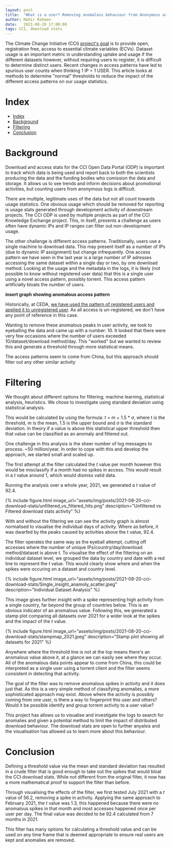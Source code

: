 ```yaml
---
layout: post
title:  "What is a user? Removing anomalous behaviour from Anonymous access logs."
author: Mahir Rahman
date:   2021-08-20 17:00:00
tags: CCI, download stats
---
```


The Climate Change Initiative (CCI) [project's goal](https://climate.esa.int/en/esa-climate/esa-cci/Objective/) is to provide open, registration free, 
access to essential climate variables (ECVs). Dataset usage is an important metric in understanding uptake and usage if the different datasets however,
without requiring users to register, it is difficult to determine distinct users. Recent changes in access patterns have led to spurious user counts when
thinking 1 IP = 1 USER. This article looks at methods to determine "normal" thresholds to reduce the impact of the different access patterns on our usage statistics.

# Index

- [Index](#index)
- [Background](#background)
- [Filtering](#filtering)
- [Conclusion](#conclusion)

# Background

Download and access stats for the CCI Open Data Portal (ODP) is important to track which data is being used and report back to 
both the scientists producing the data and the funding bodies who comission the data and storage. It allows us to see 
trends and inform decisions about promotional activities, but counting users from anonymous logs is difficult.

There are multiple, legitimate uses of the data but not all count towards usage statistics. One obvious usage which should
be removed for reporting is usage stats generated through development activity of downstream projects. The CCI ODP is used
by multiple projects as part of the CCI Knowledge Exchange project. This, in itself, presents a challenge as users often have
dynamic IPs and IP ranges can filter out non-development usage.

The other challenge is different access patterns. Traditionally, users use a single machine to download data. This may present itself as a number
of IPs (due to dynamic IP assignment) but change infrequently. One access pattern we have seen in the last year is a large number of IP adresses 
accessing the same dataset within a single day or two, by one download method. Looking at the usage and the metadata in the logs, it is likely
(not possible to know without registered user data) that this is a single user using a novel access pattern, possibly torrent. This access
pattern artificially bloats the number of users.

**insert graph showing anomalous access pattern**

Historically, at CEDA, [we have used the pattern of registered users and applied it to unregistered user](need_link_from_graham). 
As all access is un-registered, we don't have any point of reference in this case.

Wanting to remove these anomalous peaks in user activity, we took to eyeballing the data and came up with a number: 10. It looked that there 
were very few occasions where the number of users exceeded 10/dataset/download method/day. This "worked" but we wanted to review this and
generate a threshold through more statistical means.

The access patterns seem to come from China, but this approach should filter out any other similar activity

# Filtering

We thought about different options for filtering; machine learning, statistical analysis, heuristics.
We chose to investigate using standard deviation using statistical analysis.

This would be calculated by using the formula: *t* = *m* + 1.5 * $\sigma$,
where t is the threshold, m is the mean, 1.5 is the upper bound and $\sigma$ is the standard deviation. 
In theory if a value is above this statistical upper threshold then that value can be classified as an anomaly and filtered out.

One challenge in this analysis is the sheer number of log messages to process. ~50 million/year. In order to cope with this and
develop the approach, we started small and scaled up.

The first attempt at the filter calculated the *t* value per month however this would be misclassify if a month had no spikes in access. 
This would result in a *t* value around 1, which would dismiss valid data.

Running the analysis over a whole year, 2021, we generated a *t* value of 92.4.

{% include figure.html
    image_url="assets/img/posts/2021-08-20-cci-download-stats/unfiltered_vs_filtered_hits.png"
    description="Unfiltered vs Filtered download stats activity"
%}

With and without the filtering we can see the activity graph is almost normalised to visualise the individual days of activity. 
Where as before, it was dwarfed by the peaks caused by activities above the t value, 92.4.

The filter operates the same way as the eyeball attempt, cutting off accesses where the number of unique 
IPs/country/day/download method/dataset is above *t*.
To visualise the effect of the filtering on an individual dataset level, we grouped the data by country and date with a 
red line to represent the *t* value. This would clearly show where and when the spikes were occuring on a dataset and country level.

{% include figure.html
    image_url="assets/img/posts/2021-08-20-cci-download-stats/Single_insight_anamoly_scatter.jpeg"
    description="Individual Dataset Analysis"
%}

This image gives further insight with a spike representing high activity from a single country, far beyond the group of countries below. 
This is an obvious indicator of an anomalous value. 
Following this, we generated a stamp plot comparing all datasets over 2021 for a wider look at the spikes and the impact of the *t* value.

{% include figure.html
    image_url="assets/img/posts/2021-08-20-cci-download-stats/stampmap_2021.jpeg"
    description="Stamp plot showing all datasets for 2021"
%}

Anywhere where the threshold line is not at the top means there's 
an anomalous value above it, at a glance we can easily see where they occur. All of the anomalous data points appear to 
come from China, this could be interpreted as a single user using a torrent client and the filter seems consistent in 
detecting that activity.

The goal of the filter was to remove anomalous spikes in activity and it does just that. As this is a very simple 
method of classifying anomalies, a more sophisticated approach may exist. Above where the activity is possibly coming 
from one user, is there a way to fingerprint this user and others? Would it be possible identify and group torrent 
activity to a user value?

This project has allows us to visualise and investigate the logs to search for anomalies and given a potential method
to limit the impact of distributed download behaviour.
The download stats are open to further anyalsis and the visualisation has allowed us to learn more about this behaviour.

# Conclusion

Defining a threshold value via the mean and standard deviation has resulted in a crude filter that is 
good enough to take out the spikes that would bloat the CCI download stats. While not different from the original 
filter, it now has a more mathematical proof to support the filter than before.

Through visualising the effects of the filter, we first tested July 2021 with a *t* value of 56.2, removing a spike in activity.
Applying the same approach to February 2021, the *t* value was 1.3, this happened because there 
were no anomalous spikes in that month and most accesses happened once per user per day. 
The final value was decided to be 92.4 calculated from 7 months in 2021. 

This filter has many options for calculating a threshold value and can be used on any time frame that is deemed 
appropriate to ensure real users are kept and anomalies are removed.